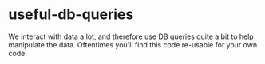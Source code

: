# useful-db-queries
We interact with data a lot, and therefore use DB queries quite a bit to help manipulate the data.  Oftentimes you'll find this code re-usable for your own code.
